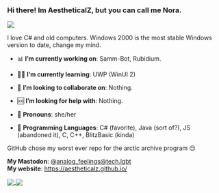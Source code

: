 ### Hi there! Im AestheticalZ, but you can call me Nora.
[![](https://visitcount.itsvg.in/api?id=AestheticalZ&label=Profile%20Views&color=0&icon=5&pretty=true)](https://visitcount.itsvg.in)


I love C# and old computers. Windows 2000 is the most stable Windows version to date, change my mind.

- 📊 **I’m currently working on**:
Samm-Bot, Rubidium.

- 🧑‍🏫 **I’m currently learning**:
UWP (WinUI 2)

- 👥 **I’m looking to collaborate on**:
Nothing.

- 🆘 **I’m looking for help with**:
Nothing.

- 🚻 **Pronouns**:
she/her

- 💾 **Programming Languages**:
C# (favorite), Java (sort of?), JS (abandoned it), C, C++, BlitzBasic (kinda)

GitHub chose my worst ever repo for the arctic archive program 😔

**My Mastodon**: @analog_feelings@tech.lgbt  
**My website**: https://aestheticalz.github.io/

<a href="https://github.com/anuraghazra/github-readme-stats">
  <img align="center" src="https://github-readme-stats.vercel.app/api?username=aestheticalz&show_icons=true&theme=tokyonight" />
</a>
<a href="https://github.com/anuraghazra/convoychat">
  <img align="center" src="https://github-readme-stats.vercel.app/api/top-langs/?username=aestheticalz&layout=compact&theme=tokyonight" />
</a>
